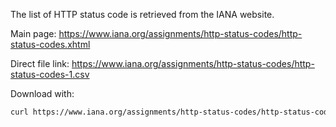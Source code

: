 The list of HTTP status code is retrieved from the IANA website.

Main page:
https://www.iana.org/assignments/http-status-codes/http-status-codes.xhtml

Direct file link:
https://www.iana.org/assignments/http-status-codes/http-status-codes-1.csv

Download with:
```bash
curl https://www.iana.org/assignments/http-status-codes/http-status-codes-1.csv > res/http-status-codes-1.csv
```
